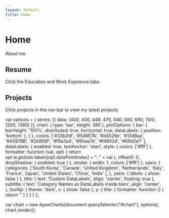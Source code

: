 ```yaml
---
layout: default
title: Home
---
```


# Home

About me 

## Resume

Click the Education and Work Expirence tabs

## Projects

Click projects in the nav bar to view my latest projects


      
var options = {
    series: [{
    data: [400, 430, 448, 470, 540, 580, 690, 1100, 1200, 1380]
}],
    chart: {
    type: 'bar',
    height: 380
},
plotOptions: {
    bar: {
    barHeight: '100%',
    distributed: true,
    horizontal: true,
    dataLabels: {
        position: 'bottom'
    },
    }
},
colors: ['#33b2df', '#546E7A', '#d4526e', '#13d8aa', '#A5978B', '#2b908f', '#f9a3a4', '#90ee7e',
    '#f48024', '#69d2e7'
],
dataLabels: {
    enabled: true,
    textAnchor: 'start',
    style: {
    colors: ['#fff']
    },
    formatter: function (val, opt) {
    return opt.w.globals.labels[opt.dataPointIndex] + ":  " + val
    },
    offsetX: 0,
    dropShadow: {
    enabled: true
    }
},
stroke: {
    width: 1,
    colors: ['#fff']
},
xaxis: {
    categories: ['South Korea', 'Canada', 'United Kingdom', 'Netherlands', 'Italy', 'France', 'Japan',
    'United States', 'China', 'India'
    ],
},
yaxis: {
    labels: {
    show: false
    }
},
title: {
    text: 'Custom DataLabels',
    align: 'center',
    floating: true
},
subtitle: {
    text: 'Category Names as DataLabels inside bars',
    align: 'center',
},
tooltip: {
    theme: 'dark',
    x: {
    show: false
    },
    y: {
    title: {
        formatter: function () {
        return ''
        }
    }
    }
}
};

var chart = new ApexCharts(document.querySelector("#chart"), options);
chart.render();
